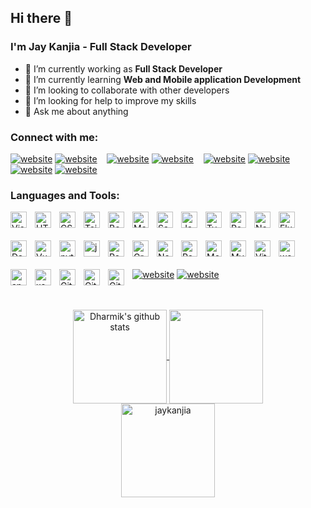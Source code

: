 ## Hi there 👋

### I'm Jay Kanjia - Full Stack Developer

- 🔭 I’m currently working as **Full Stack Developer**
- 🌱 I’m currently learning **Web and Mobile application Development**
- 👯 I’m looking to collaborate with other developers
- 🤔 I’m looking for help to improve my skills
- 💬 Ask me about anything

### Connect with me:

[![website](./img/globe-light.svg)](https://jaykanjia.vercel.app#gh-light-mode-only)
[![website](./img/globe-dark.svg)](https://jaykanjia.vercel.app#gh-dark-mode-only)
&nbsp;&nbsp;
[![website](./img/twitter-light.svg)](https://twitter.com/JayKanjia#gh-light-mode-only)
[![website](./img/twitter-dark.svg)](https://twitter.com/JayKanjia#gh-dark-mode-only)
&nbsp;&nbsp;
[![website](./img/linkedin-light.svg)](https://in.linkedin.com/in/jaykumar-kanjia/#gh-light-mode-only)
[![website](./img/linkedin-dark.svg)](https://in.linkedin.com/in/jaykumar-kanjia/#gh-dark-mode-only)
&nbsp;&nbsp;
[![website](./img/instagram-light.svg)](https://instagram.com/kanjia_jay_2182#gh-light-mode-only)
[![website](./img/instagram-dark.svg)](https://instagram.com/kanjia_jay_2182#gh-dark-mode-only)

<!-- [![website](./img/youtube-light.svg)](https://youtube.com/codestackr#gh-light-mode-only)
[![website](./img/youtube-dark.svg)](https://youtube.com/codestackr#gh-dark-mode-only)
&nbsp;&nbsp;-->

### Languages and Tools:

<img align="left" alt="Visual Studio Code" width="26px" src="https://cdn.jsdelivr.net/gh/devicons/devicon/icons/vscode/vscode-original.svg" style="padding-right:10px; padding-bottom:20px;" />
<img align="left" alt="HTML5" width="26px" src="https://cdn.jsdelivr.net/gh/devicons/devicon/icons/html5/html5-original.svg" style="padding-right:10px; padding-bottom:20px;" />
<img align="left" alt="CSS3" width="26px" src="https://cdn.jsdelivr.net/gh/devicons/devicon/icons/css3/css3-original.svg" style="padding-right:10px; padding-bottom:20px;" />
<img align="left" alt="TailwindCSS" width="26px" src="https://cdn.jsdelivr.net/gh/devicons/devicon/icons/tailwindcss/tailwindcss-original.svg" style="padding-right:10px; padding-bottom:20px;" />
<img align="left" alt="Bootstrap" width="26px" src="https://cdn.jsdelivr.net/gh/devicons/devicon/icons/bootstrap/bootstrap-original.svg" style="padding-right:10px; padding-bottom:20px;" />
<img align="left" alt="MaterialUI" width="26px" src="https://cdn.jsdelivr.net/gh/devicons/devicon/icons/materialui/materialui-original.svg" style="padding-right:10px; padding-bottom:20px;" />
<img align="left" alt="Sass" width="26px" src="https://cdn.jsdelivr.net/gh/devicons/devicon/icons/sass/sass-original.svg" style="padding-right:10px; padding-bottom:20px;" />
<img align="left" alt="JavaScript" width="26px" src="https://cdn.jsdelivr.net/gh/devicons/devicon/icons/javascript/javascript-original.svg" style="padding-right:10px; padding-bottom:20px;" />
<img align="left" alt="TypeScript" width="26px" src="https://cdn.jsdelivr.net/gh/devicons/devicon/icons/typescript/typescript-original.svg" style="padding-right:10px; padding-bottom:20px;" />
<img align="left" alt="React" width="26px" src="https://cdn.jsdelivr.net/gh/devicons/devicon/icons/react/react-original.svg" style="padding-right:10px; padding-bottom:20px;" />
<img align="left" alt="Next.js" width="26px" src="https://cdn.jsdelivr.net/gh/devicons/devicon/icons/nextjs/nextjs-original.svg" style="padding-right:10px; padding-bottom:20px;" />
<img align="left" alt="Flutter" width="26px" src="https://cdn.jsdelivr.net/gh/devicons/devicon/icons/flutter/flutter-original.svg" style="padding-right:10px; padding-bottom:20px;" />
<img align="left" alt="Dart" width="26px" src="https://cdn.jsdelivr.net/gh/devicons/devicon/icons/dart/dart-original.svg" style="padding-right:10px; padding-bottom:20px;" />
<img align="left" alt="Vue.js" width="26px" src="https://cdn.jsdelivr.net/gh/devicons/devicon/icons/vuejs/vuejs-original.svg" style="padding-right:10px; padding-bottom:20px;" />
<img align="left" alt="python" width="26px" src="https://cdn.jsdelivr.net/gh/devicons/devicon/icons/python/python-original.svg" style="padding-right:10px; padding-bottom:20px;" />
<img align="left" alt="java" width="26px" src="https://cdn.jsdelivr.net/gh/devicons/devicon/icons/java/java-original.svg" style="padding-right:10px; padding-bottom:20px;" />
<img align="left" alt="Redux" width="26px" src="https://cdn.jsdelivr.net/gh/devicons/devicon/icons/redux/redux-original.svg" style="padding-right:10px; padding-bottom:20px;" />
<img align="left" alt="GraphQL" width="26px" src="https://cdn.jsdelivr.net/gh/devicons/devicon/icons/graphql/graphql-plain.svg" style="padding-right:10px; padding-bottom:20px;" />
<img align="left" alt="Node.js" width="26px" src="https://cdn.jsdelivr.net/gh/devicons/devicon/icons/nodejs/nodejs-original.svg" style="padding-right:10px; padding-bottom:20px;" />
<img align="left" alt="PostgreSQL" width="26px" src="https://cdn.jsdelivr.net/gh/devicons/devicon/icons/postgresql/postgresql-original.svg" style="padding-right:10px; padding-bottom:20px;" />
<img align="left" alt="MongoDB" width="26px" src="https://cdn.jsdelivr.net/gh/devicons/devicon/icons/mongodb/mongodb-original.svg" style="padding-right:10px; padding-bottom:20px;" />
<img align="left" alt="MySQL" width="26px" src="https://cdn.jsdelivr.net/gh/devicons/devicon/icons/mysql/mysql-original.svg" style="padding-right:10px; padding-bottom:20px;" />
<img align="left" alt="Vite.js" width="26px" src="https://cdn.jsdelivr.net/gh/devicons/devicon/icons/vitejs/vitejs-original.svg" style="padding-right:10px; padding-bottom:20px;" />
<img align="left" alt="webpack" width="26px" src="https://cdn.jsdelivr.net/gh/devicons/devicon/icons/webpack/webpack-original.svg" style="padding-right:10px; padding-bottom:20px;" />
<img align="left" alt="android-studio" width="26px" src="https://cdn.jsdelivr.net/gh/devicons/devicon/icons/androidstudio/androidstudio-original.svg" style="padding-right:10px; padding-bottom:20px;" />
<img align="left" alt="xcode" width="26px" src="https://cdn.jsdelivr.net/gh/devicons/devicon/icons/xcode/xcode-original.svg" style="padding-right:10px; padding-bottom:20px;" />
<img align="left" alt="Git" width="26px" src="https://cdn.jsdelivr.net/gh/devicons/devicon/icons/git/git-original.svg" style="padding-right:10px; padding-bottom:20px;" />

[<img align="left" alt="GitHub" width="26px" src="https://user-images.githubusercontent.com/3369400/139447912-e0f43f33-6d9f-45f8-be46-2df5bbc91289.png" style="padding-right:10px; padding-bottom:20px;" />](https://github.com/jaykanjia#gh-dark-mode-only)
[<img align="left" alt="GitHub" width="26px" src="https://user-images.githubusercontent.com/3369400/139448065-39a229ba-4b06-434b-bc67-616e2ed80c8f.png" style="padding-right:10px; padding-bottom:20px;" />](https://github.com/jaykanjia#gh-dark-mode-only)[![website](./img/terminal-dark.svg)](https://github.com/jaykanjia#gh-dark-mode-only)
[![website](./img/terminal-light.svg)](https://github.com/jaykanjia#gh-light-mode-only)

<br />
<br />

<!-- <img align="left" alt="jaykanjia's GitHub Stats" src="https://github-readme-stats.vercel.app/api?username=jaykanjia&show_icons=true&hide_border=false&title_color=ff652f&icon_color=FFE400&bg_color=09131B&text_color=ffffff&border_color=0c1a25" />
<br /> -->

<div align="center">
  <a href="https://github.com/jaykanjia">
    <img align="center" src="https://github-readme-stats.vercel.app/api?username=jaykanjia&show_icons=true&include_all_commits=true&theme=buefy&hide_border=false" alt="Dharmik's github stats" height="150" />
  </a> 
  <a href="https://github.com/jaykanjia">
    <img align="center" src="https://github-readme-stats.vercel.app/api/top-langs/?username=jaykanjia&layout=compact&theme=buefy&hide_border=false&langs_count=10" height="150" />
  </a> 
  <a href="https://github.com/jaykanjia" style="display:block;">
    <img align="center" src="https://github-readme-streak-stats.herokuapp.com/?user=jaykanjia&" alt="jaykanjia" height="150" />
  </a>
</div>

<!--
**Jay2182/Jay2182** is a ✨ _special_ ✨ repository because its `README.md` (this file) appears on your GitHub profile.

Here are some ideas to get you started:

- 🔭 I’m currently working on ...
- 🌱 I’m currently learning ...
- 👯 I’m looking to collaborate on ...
- 🤔 I’m looking for help with ...
- 💬 Ask me about ...
- 📫 How to reach me: ...
- 😄 Pronouns: ...
- ⚡ Fun fact: ...
-->

